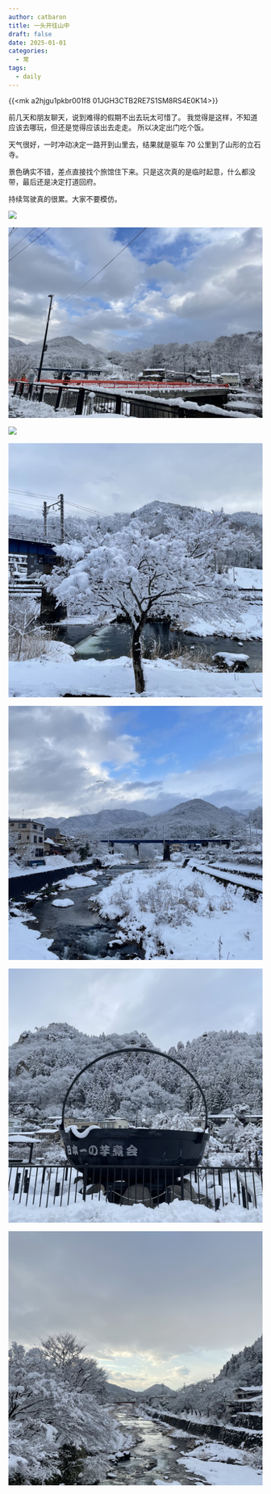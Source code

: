 ```yaml
---
author: catbaron
title: 一头开往山中
draft: false
date: 2025-01-01
categories:
  - 常
tags:
  - daily
---
```

{{<mk a2hjgu1pkbr001f8 01JGH3CTB2RE7S1SM8RS4E0K14>}}

前几天和朋友聊天，说到难得的假期不出去玩太可惜了。
我觉得是这样，不知道应该去哪玩，但还是觉得应该出去走走。
所以决定出门吃个饭。

天气很好，一时冲动决定一路开到山里去，结果就是驱车 70 公里到了山形的立石寺。

景色确实不错，差点直接找个旅馆住下来。只是这次真的是临时起意，什么都没带，最后还是决定打道回府。

持续驾驶真的很累。大家不要模仿。

![](https://raw.githubusercontent.com/catbaron0/pic/main/images/202511224121.png)

![](https://raw.githubusercontent.com/catbaron0/pic/main/images/202511224214.png)

![](https://raw.githubusercontent.com/catbaron0/pic/main/images/202511224303.png)

![](https://raw.githubusercontent.com/catbaron0/pic/main/images/202511224347.png)

![](https://raw.githubusercontent.com/catbaron0/pic/main/images/202511224433.png)

![](https://raw.githubusercontent.com/catbaron0/pic/main/images/202511224514.png)

![](https://raw.githubusercontent.com/catbaron0/pic/main/images/202511224552.png)

